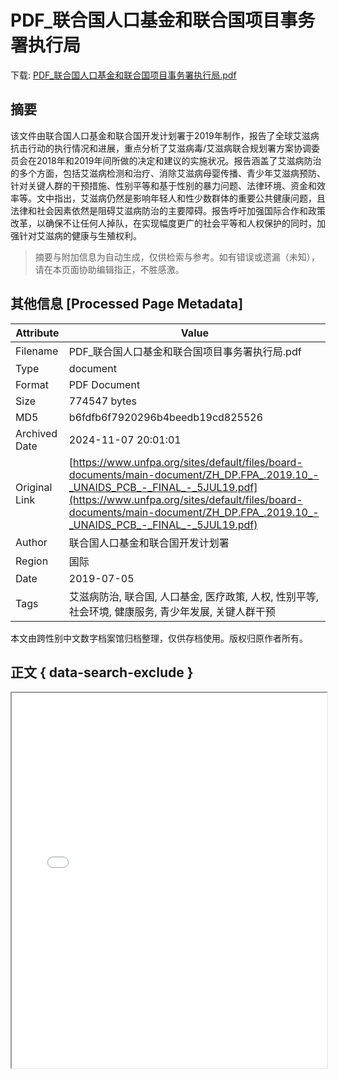 # PDF_联合国人口基金和联合国项目事务署执行局

<!-- tcd_download_link -->
下载: <a href="../PDF_联合国人口基金和联合国项目事务署执行局.pdf" download>PDF_联合国人口基金和联合国项目事务署执行局.pdf</a>
<!-- tcd_download_link_end -->

## 摘要

<!-- tcd_abstract -->
该文件由联合国人口基金和联合国开发计划署于2019年制作，报告了全球艾滋病抗击行动的执行情况和进展，重点分析了艾滋病毒/艾滋病联合规划署方案协调委员会在2018年和2019年间所做的决定和建议的实施状况。报告涵盖了艾滋病防治的多个方面，包括艾滋病检测和治疗、消除艾滋病母婴传播、青少年艾滋病预防、针对关键人群的干预措施、性别平等和基于性别的暴力问题、法律环境、资金和效率等。文中指出，艾滋病仍然是影响年轻人和性少数群体的重要公共健康问题，且法律和社会因素依然是阻碍艾滋病防治的主要障碍。报告呼吁加强国际合作和政策改革，以确保不让任何人掉队，在实现幅度更广的社会平等和人权保护的同时，加强针对艾滋病的健康与生殖权利。

<!-- tcd_abstract_end -->

> 摘要与附加信息为自动生成，仅供检索与参考。如有错误或遗漏（未知），请在本页面协助编辑指正，不胜感激。

## 其他信息 [Processed Page Metadata]

| Attribute       | Value                                  |
|-----------------|----------------------------------------|
| Filename        | PDF_联合国人口基金和联合国项目事务署执行局.pdf                             |
| Type            | document                                 |
| Format          | PDF Document                               |
| Size            | 774547 bytes                           |
| MD5             | b6fdfb6f7920296b4beedb19cd825526                                  |
| Archived Date   | 2024-11-07 20:01:01                             |
| Original Link   | [https://www.unfpa.org/sites/default/files/board-documents/main-document/ZH_DP.FPA_.2019.10_-_UNAIDS_PCB_-_FINAL_-_5JUL19.pdf](https://www.unfpa.org/sites/default/files/board-documents/main-document/ZH_DP.FPA_.2019.10_-_UNAIDS_PCB_-_FINAL_-_5JUL19.pdf)                         |
| Author          | 联合国人口基金和联合国开发计划署                               |
| Region          | 国际                               |
| Date            | 2019-07-05                                 |
| Tags            | 艾滋病防治, 联合国, 人口基金, 医疗政策, 人权, 性别平等, 社会环境, 健康服务, 青少年发展, 关键人群干预                                 |

本文由跨性别中文数字档案馆归档整理，仅供存档使用。版权归原作者所有。


## 正文 { data-search-exclude }

<!-- tcd_main_text -->
<iframe src="../PDF_联合国人口基金和联合国项目事务署执行局.pdf" width="100%" height="600px">
    <p>无法显示PDF，请下载查看。</p>
</iframe>
<!-- tcd_main_text_end -->

